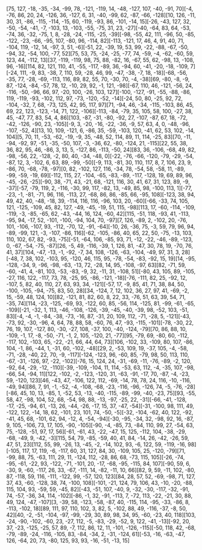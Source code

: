 [75, 127, -18, -35, -34, -99, 78, -121, -119, 14, -48, -127, 107, -40, -91, 70][-4, -76, 86, 20, 24, -126, 36, -127, 6, 31, -40, -99, 62, -87, -66, -128][10, 126, -11, 30, 31, -86, -115, -114, -15, 60, -119, -93, 86, -101, -14, 15][-26, -43, 127, 32, -50, -54, -41, -7, -103, 13, -103, -55, -75, 31, 23, -27][-40, -64, 83, 64, -53, -74, 36, -32, -75, 1, 8, -28, -24, -115, -25, -39][-98, -55, 42, 111, -96, 50, -85, -122, -23, -66, -95, 107, -80, 96, -114, 82][-113, -121, 17, 46, 4, 91, 40, 71, -104, 119, -12, 14, -97, 3, 51, -6][-51, 22, -39, 19, 53, 99, -22, -88, -67, -50, -94, 32, -54, 100, -77, 52][75, 53, 75, -24, -25, -77, 74, -59, -4, -62, -60, 59, 123, 44, -112, 13][37, -119, -119, 98, 75, 88, -82, 16, -67, 55, 62, -98, 13, -108, 96, -16][114, 82, 121, 110, 41, -55, -117, -89, 36, -94, 60, -41, -20, -18, -109, 7][-24, 111, -9, 83, -38, 7, 110, 59, -28, 46, 99, -47, -38, -7, 18, -18][-68, -56, -35, 77, -28, -69, -113, 116, 89, 82, 55, 70, -30, 70, -4, -38][69, -80, -8, -9, 87, -124, -84, -57, 78, 12, -10, 29, 92, -1, 121, -98][-67, 110, 46, -121, -56, 24, -116, -50, -96, 66, 97, -20, 100, -26, 103, 127][-100, -127, -91, -55, -88, -86, 119, -119, -93, -102, 112, 97, -73, -120, -52, -14][-24, 50, 80, -25, 92, 72, -104, -32, 7, 68, -73, 125, 42, 95, 117, 97][71, -94, 46, -34, -115, -103, 86, 45, 69, 22, 123, -123, -14, 71, 122, -106][-113, -84, -79, 35, 105, 58, 100, -27, 38, 45, -47, 77, 83, 54, 4, 86][103, -87, -31, -80, -92, 27, -107, -87, 67, 18, -72, -42, -126, -90, 23, -105][-9, 3, -20, -16, -22, -36, -9, 57, 63, 4, 0, -48, -96, -107, -52, 4][13, 10, 109, -121, 6, -86, 35, -59, -103, 120, -41, 62, 53, 102, -14, 104][5, 70, 11, -53, -62, -19, -9, 35, -48, 52, 114, 89, 11, 114, -25, 83][70, -11, -94, -92, 97, -51, -35, -50, 107, -3, -36, 62, -80, -124, 21, -115][22, 55, 38, 36, 82, 95, 46, -86, 3, 13, 5, -127, 86, -113, -50, 24][83, 36, -106, -68, 49, 82, -98, -56, 22, -128, -2, 80, 40, -34, -48, 0][-22, -76, -66, -120, -79, -29, -54, -87, 12, 3, -102, 6, 63, 89, -99, -50][-9, 113, -81, 30, 110, 117, 8, 7, 106, 23, 9, -86, 70, -68, -78, -97][0, 82, -102, 127, 116, -34, 78, -54, 58, -58, 11, -89, -99, -59, -19, 69][-112, 115, 27, -104, -65, -83, -89, -117, -128, 19, 69, 89, 96, -45, -26, -25][-90, 38, -71, 43, -21, 68, -121, 116, 30, 41, 67, 31, 123, 89, -9, -37][-57, -79, 119, 2, -116, -30, 99, 117, -82, 13, -49, 85, 98, -100, 113, 1][-77, -23, -1, -81, -71, 96, 116, -113, 27, -68, 86, 86, -85, 66, -95, 108][-123, 38, 94, 49, 42, 40, -48, -18, 39, -114, 116, 116, -96, 103, 20, -60][-66, -33, 74, 105, 121, -125, -109, 45, 82, 127, -49, -45, -19, 51, 115, -98][113, 17, -60, -114, -109, -119, -3, -85, -65, 62, -43, -44, 16, 124, -60, 42][115, -51, 118, -93, 41, -113, -95, 94, -17, 52, -101, -100, -94, 104, 70, -97][7, 126, -89, 2, -102, 20, -76, 101, -106, -107, 93, -112, -70, 12, -91, -64][-10, 26, -36, 75, -3, 59, 79, 96, 94, -89, -99, 121, -3, -107, -86, 116][-62, -105, -86, 40, 65, 22, 50, -75, -13, 103, 110, 102, 67, 82, -93, -75][-51, -64, 106, -85, 93, 71, -12, -22, -46, -89, -123, 0, -67, -54, -75, -87][26, -5, 49, -116, -39, 1, 126, 81, -47, 30, 78, 19, -70, 76, 41, 37][104, -47, -13, -1, -92, -7, 34, 108, -126, -63, -104, -49, 97, 31, 3, 28][-48, 7, 38, 102, -103, 95, -120, 46, 115, 95, -78, -54, -83, -92, 15, 19][14, -95, -128, -34, 9, -96, -98, -63, -13, 72, -28, 14, 95, -108, -97, 63][82, -71, 59, -60, -41, 4, -81, 103, -53, -83, -9, 32, -11, 31, -108, 51][-80, 43, 105, 89, -105, -27, 116, 122, -117, 73, 78, -25, 95, -86, -121, -18][-76, -111, 82, 25, -92, 12, -107, 5, 82, 40, 110, 27, 63, 93, 34, -121][-57, 17, -9, 85, 41, 71, 38, 84, 50, -100, -105, -94, -75, 83, 50, 28][34, -124, 7, 12, 102, 36, 27, 97, 41, -69, -2, 15, -59, 48, 124, 10][82, -121, 81, 82, 60, 8, 22, 33, -76, 51, 63, 39, 54, 71, -35, 74][114, -23, -125, -69, 93, -122, 60, 85, -56, 114, -125, 81, -99, -61, -65, -109][-21, -32, 1, 113, -46, -108, -126, -39, -45, -40, -39, 98, -52, 103, -51, 83][-4, -4, -1, -84, -38, -73, -16, 87, -31, 20, 109, 112, -71, -28, 5, -121][-43, -73, 92, -30, -96, 4, 64, 78, 88, 58, -60, 76, 47, -93, -115, -101][-78, -30, 22, 76, 19, 107, -127, 80, -30, -27, 108, -37, 100, -40, -124, -79][70, 86, 88, 10, -109, -1, 17, -8, -50, -71, -1, 2, 105, -120, 21, -77][95, -79, 69, -80, 60, -112, -117, 102, -103, 65, -22, -21, 66, 44, 64, 73][106, -102, 33, -109, 80, 107, -86, 104, -1, 86, -44, 1, -31, 60, -102, -48][29, 2, -53, 109, 19, -37, 105, -4, -58, -71, -28, -40, 22, 70, -9, -117][-124, -123, 96, -60, 85, -79, 98, 50, 113, 110, -67, -31, -126, 97, -22, -102][-76, 15, 124, 24, -31, -69, -11, -76, -89, -2, 120, -92, 64, -29, -12, -110][-39, -109, -104, 11, 114, -53, 63, 112, -4, -35, 107, -98, -66, 54, -94, 11][122, -102, -2, -123, -120, 31, -63, -91, -17, 70, -87, -4, -23, 59, -120, 123][46, -43, 47, -106, 122, 112, -69, -14, 78, 78, 24, 116, -10, -116, -49, 94][86, 7, 91, -1, -52, -4, -108, -68, -23, -116, -96, -126, 74, -5, -76, -28][-86, 45, 10, 13, -85, 1, -52, 53, -13, -40, -115, -89, -99, -40, -23, 75][93, -55, 58, 47, -98, 104, 52, 68, -54, 98, 88, -13, -97, -25, 22, -31][-66, -41, -128, -17, -25, -94, 61, -13, 26, -44, -26, -17, 15, 37, -47, -54][-31, -100, 98, 111, 49, -122, 122, -14, 18, 62, -101, 23, 101, 74, -50, -5][-32, -104, -62, 40, 122, -92, -41, 45, 68, -101, 62, 94, -12, 4, -54, -94][-30, -95, -34, 32, -98, 92, 16, -87, 9, 105, -106, 73, 17, 105, -90, -105][-90, -4, -85, 73, -84, 110, 99, 27, -54, 63, 75, -128, -51, 97, 17, 56][-61, -61, 43, -22, -47, 15, 125, -112, 104, -38, -29, -68, -49, 9, -42, -3][115, 54, 79, -85, -59, 40, 41, 84, -14, 26, -42, -26, 59, 47, 51, 23][112, 55, 99, -26, 13, -45, -2, -14, 102, 93, -6, 122, 59, -119, -16, 98][-105, 117, 17, 119, -6, -117, 60, 31, 127, 84, 30, -109, 105, 25, -120, -79][71, -99, 88, 75, -63, 111, 29, 11, -124, 112, -28, 86, 68, -73, 115, 105][-26, -74, -95, -61, -22, 93, -122, -71, -101, 20, -17, -68, -95, -115, 84, 107][-90, 59, 6, -30, 9, -60, -117, 26, 33, -67, -111, 14, -82, -11, 10, 66][82, 9, 59, -11, 102, -80, 87, -118, 59, 116, -111, -122, 99, -57, 120, 123][84, 28, 57, 52, -69, -98, 71, 127, 37, 43, -60, -128, 38, 74, -100, 108][-101, -21, 124, 79, 106, 43, -10, -20, -88, 115, 104, 93, -59, 59, -45, 82][-43, -51, 107, -40, 9, -32, -30, -117, -32, -91, 74, -57, -36, 34, 114, -102][-86, -1, 32, -91, -113, 7, -72, 113, -22, -21, 30, 88, 49, 124, -47, -107][3, -39, 58, -123, -58, -87, 40, -115, 114, -95, -33, -86, 8, -113, -102, 18][89, 111, 97, 110, 102, 3, 82, 5, -102, 88, 49, -116, -37, -8, 50, 42][40, -2, -51, -104, -97, -99, -29, 30, 89, 98, 34, 95, -60, -23, 40, 118][103, -24, -90, -102, -60, 23, -27, 112, -5, -83, -29, -52, 9, 122, -41, -13][-92, 20, 37, -23, -125, -25, 57, 89, -7, 112, 86, 12, 11, -101, -126, -115][-50, 118, 42, -68, -79, -89, -24, -116, -105, 83, -84, -34, 2, -31, -124, 61][-53, -16, -63, -47, 126, -64, 20, 73, -80, 125, 93, 93, -16, -51, -13, 15]